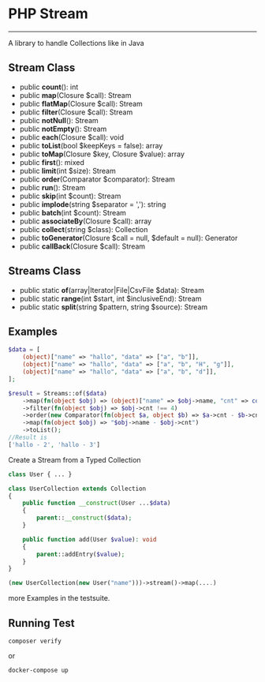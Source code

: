 # PHP Stream

---
A library to handle Collections like in Java

## Stream Class
* public **count**(): int
* public **map**(Closure $call): Stream
* public **flatMap**(Closure $call): Stream
* public **filter**(Closure $call): Stream
* public **notNull**(): Stream
* public **notEmpty**(): Stream
* public **each**(Closure $call): void
* public **toList**(bool $keepKeys = false): array
* public **toMap**(Closure $key, Closure $value): array
* public **first**(): mixed
* public **limit**(int $size): Stream
* public **order**(Comparator $comparator): Stream
* public **run**(): Stream
* public **skip**(int $count): Stream
* public **implode**(string $separator = ','): string
* public **batch**(int $count): Stream
* public **associateBy**(Closure $call): array
* public **collect**(string $class): Collection
* public **toGenerator**(Closure $call = null, $default = null): Generator
* public **callBack**(Closure $call): Stream

## Streams Class
* public static **of**(array|Iterator|File|CsvFile $data): Stream
* public static **range**(int $start, int $inclusiveEnd): Stream
* public static **split**(string $pattern, string $source): Stream

## Examples

```php
$data = [
    (object)["name" => "hallo", "data" => ["a", "b"]],
    (object)["name" => "hallo", "data" => ["a", "b", "H", "g"]],
    (object)["name" => "hallo", "data" => ["a", "b", "d"]],
];

$result = Streams::of($data)
    ->map(fn(object $obj) => (object)["name" => $obj->name, "cnt" => count($obj->data)])
    ->filter(fn(object $obj) => $obj->cnt !== 4)
    ->order(new Comparator(fn(object $a, object $b) => $a->cnt - $b->cnt))
    ->map(fn(object $obj) => "$obj->name - $obj->cnt")
    ->toList();
//Result is
['hallo - 2', 'hallo - 3']
```

Create a Stream from a Typed Collection
```php
class User { ... }

class UserCollection extends Collection
{
    public function __construct(User ...$data)
    {
        parent::__construct($data);
    }

    public function add(User $value): void 
    {
        parent::addEntry($value);
    }
}   

(new UserCollection(new User("name")))->stream()->map(....)
```

more Examples in the testsuite.

## Running Test
```shell
composer verify
```
or
```shell
docker-compose up
```